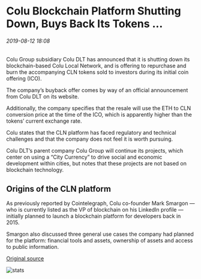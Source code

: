 # Colu Blockchain Platform Shutting Down, Buys Back Its Tokens ...

###### 2019-08-12 18:08

Colu Group subsidiary Colu DLT has announced that it is shutting down its blockchain-based Colu Local Network, and is offering to repurchase and burn the accompanying CLN tokens sold to investors during its initial coin offering (ICO).

The company’s buyback offer comes by way of an official announcement from Colu DLT on its website.

Additionally, the company specifies that the resale will use the ETH to CLN conversion price at the time of the ICO, which is apparently higher than the tokens’ current exchange rate.

Colu states that the CLN platform has faced regulatory and technical challenges and that the company does not feel it is worth pursuing.

Colu DLT’s parent company Colu Group will continue its projects, which center on using a “City Currency” to drive social and economic development within cities, but notes that these projects are not based on blockchain technology.

## Origins of the CLN platform

As previously reported by Cointelegraph, Colu co-founder Mark Smargon — who is currently listed as the VP of blockchain on his LinkedIn profile — initially planned to launch a blockchain platform for developers back in 2015.

Smargon also discussed three general use cases the company had planned for the platform: financial tools and assets, ownership of assets and access to public information.

[Original source](https://cointelegraph.com/news/colu-blockchain-platform-shutting-down-buys-back-its-tokens)

![stats](https://c.statcounter.com/11760860/0/a89fa40b/1/ "stats")